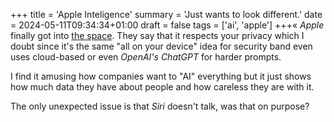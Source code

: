 +++
title = 'Apple Inteligence'
summary = 'Just wants to look different.'
date = 2024-05-11T09:34:34+01:00
draft = false
tags = ['ai', 'apple']
+++«
*Apple* finally got into [the space](https://www.youtube.com/watch?v=Gxe-XpCyHrk).
They say that it respects your privacy which I doubt since it's the same "all on your device" idea for security band even uses cloud-based or even *OpenAI's ChatGPT* for harder prompts.

I find it amusing how companies want to "AI" everything but it just shows how much data they have about people and how careless they are with it.

The only unexpected issue is that *Siri* doesn't talk, was that on purpose?
